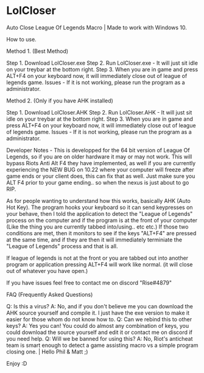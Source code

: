 # LolCloser
Auto Close League Of Legends Macro | Made to work with Windows 10.

How to use.

Method 1. (Best Method)

Step 1. Download LolCloser.exe
Step 2. Run LolCloser.exe - It will just sit idle on your treybar at the bottom right.
Step 3. When you are in game and press ALT+F4 on your keyboard now, it will immediately close out of league of legends game.
Issues - If it is not working, please run the program as a administrator.

Method 2. (Only if you have AHK installed)

Step 1. Download LolCloser.AHK
Step 2. Run LolCloser.AHK - It will just sit idle on your treybar at the bottom right.
Step 3. When you are in game and press ALT+F4 on your keyboard now, it will immediately close out of league of legends game.
Issues - If it is not working, please run the program as a administrator.

Developer Notes - 
This is developped for the 64 bit version of League Of Legends, so if you are on older hardware it may or may not work. This will bypass Riots Anti Alt F4 they have implemented, as well if you are currently experiencing the NEW BUG on 10.22 where your computer will freeze after game ends or your client does, this can fix that as well. Just make sure you ALT F4 prior to your game ending.. so when the nexus is just about to go RIP.

As for people wanting to understand how this works, basically AHK (Auto Hot Key). The program hooks your keyboard so it can send keypresses on your behave, then I told the application to detect the "League of Legends" process on the computer and if the program is at the front of your computer (Like the thing you are currently tabbed into/using.. etc etc.)  If those two conditions are met, then it monitors to see if the keys "ALT+F4" are pressed at the same time, and if they are then it will immediately terminiate the "League of Legends" process and that is all.

If league of legends is not at the front or you are tabbed out into another program or application pressing ALT+F4 will work like normal. (it will close out of whatever you have open.) 

If you have issues feel free to contact me on discord "Rise#4879"

FAQ (Frequently Asked Questions)

Q: Is this a virus?
A: No, and if you don't believe me you can download the AHK source yourself and compile it. I just have the exe version to make it easier for those whom do not know how to.
Q: Can we rebind this to other keys?
A: Yes you can! You could do almost any combination of keys, you could download the source yourself and edit it or contact me on discord if you need help.
Q: Will we be banned for using this?
A: No, Riot's anticheat team is smart enough to detect a game assisting macro vs a simple program closing one. | Hello Phil & Matt ;)

Enjoy :D
